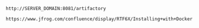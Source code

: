 ```http://SERVER_DOMAIN:8081/artifactory```

```https://www.jfrog.com/confluence/display/RTF6X/Installing+with+Docker```